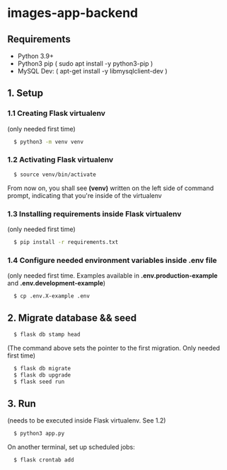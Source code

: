 # images-app-backend

## Requirements

- Python 3.9+
- Python3 pip ( sudo apt install -y python3-pip )
- MySQL Dev: ( apt-get install -y libmysqlclient-dev )

## 1. Setup

### 1.1 Creating Flask virtualenv

(only needed first time)

```sh
  $ python3 -m venv venv
```

### 1.2 Activating Flask virtualenv

```sh
  $ source venv/bin/activate
```

From now on, you shall see **(venv)** written on the left side of command prompt, indicating that you're inside of the virtualenv

### 1.3 Installing requirements inside Flask virtualenv

(only needed first time)

```sh
  $ pip install -r requirements.txt
```

### 1.4 Configure needed environment variables inside .env file

(only needed first time. Examples available in **.env.production-example** and **.env.development-example**)

```sh
  $ cp .env.X-example .env
```

## 2. Migrate database && seed

```sh
  $ flask db stamp head
```

(The command above sets the pointer to the first migration. Only needed first time)

```sh
  $ flask db migrate
  $ flask db upgrade
  $ flask seed run
```

## 3. Run

(needs to be executed inside Flask virtualenv. See 1.2)

```sh
  $ python3 app.py
```

On another terminal, set up scheduled jobs:

```
  $ flask crontab add
```
